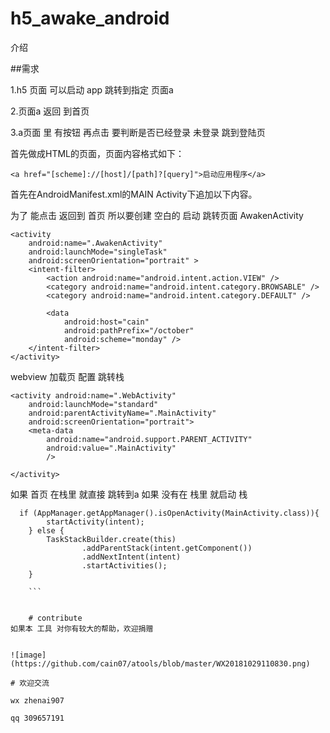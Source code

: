 # h5_awake_android

介绍

##需求

1.h5 页面 可以启动 app 跳转到指定 页面a

2.页面a 返回 到首页

3.a页面 里 有按钮 再点击 要判断是否已经登录 未登录 跳到登陆页


首先做成HTML的页面，页面内容格式如下：
```
<a href="[scheme]://[host]/[path]?[query]">启动应用程序</a>
```
首先在AndroidManifest.xml的MAIN Activity下追加以下内容。

为了 能点击 返回到 首页 所以要创建 空白的 启动 跳转页面 AwakenActivity

```
<activity
    android:name=".AwakenActivity"
    android:launchMode="singleTask"
    android:screenOrientation="portrait" >
    <intent-filter>
        <action android:name="android.intent.action.VIEW" />
        <category android:name="android.intent.category.BROWSABLE" />
        <category android:name="android.intent.category.DEFAULT" />

        <data
            android:host="cain"
            android:pathPrefix="/october"
            android:scheme="monday" />
    </intent-filter>
</activity>
```
webview 加载页 配置 跳转栈
```
<activity android:name=".WebActivity"
    android:launchMode="standard"
    android:parentActivityName=".MainActivity"
    android:screenOrientation="portrait">
    <meta-data
        android:name="android.support.PARENT_ACTIVITY"
        android:value=".MainActivity"
        />

</activity>

```
如果 首页 在栈里 就直接 跳转到a
如果 没有在 栈里  就启动 栈
```
  if (AppManager.getAppManager().isOpenActivity(MainActivity.class)){
        startActivity(intent);
    } else {
        TaskStackBuilder.create(this)
                .addParentStack(intent.getComponent())
                .addNextIntent(intent)
                .startActivities();
    }
    
    ```
    
    
    # contribute 
如果本 工具 对你有较大的帮助，欢迎捐赠 


![image](https://github.com/cain07/atools/blob/master/WX20181029110830.png)

# 欢迎交流

wx zhenai907

qq 309657191
